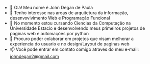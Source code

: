- 👋 Olá! Meu nome é John Degan de Paula
- 👀 Tenho interesse nas areas de arquitetura da informação, desenvovlvimento Web e Programação Funcional
- 🌱 No momento estou cursando Ciencias da Computação na Universidade Estacio e desenvolvendo meus primeiros projetos de paginas web e automações por python
- 💞️ Procuro poder colaborar em projetos que visam melhorar a experiencia do usuario e no design/Layout de paginas web 
- 📫 Você pode entrar em contato comigo atraves do meu e-mail: johndegan2@gmail.com

<!---
john07Degan/john07Degan is a ✨ special ✨ repository because its `README.md` (this file) appears on your GitHub profile.
You can click the Preview link to take a look at your changes.
--->
